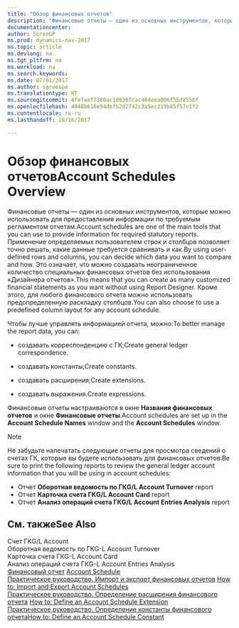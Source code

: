 ```yaml
---
title: "Обзор финансовых отчетов"
description: "Финансовые отчеты — один из основных инструментов, которые можно использовать для предоставления информации по требуемым регламентом отчетам. Применение определяемых пользователем строк и столбцов позволяет точно решать, какие данные требуется сравнивать и как. Это означает, что можно создавать неограниченное количество специальных финансовых отчетов без использования «Дизайнера отчетов». Кроме этого, для любого финансового отчета можно использовать предопределенную раскладку столбцов."
documentationcenter: 
author: SorenGP
ms.prod: dynamics-nav-2017
ms.topic: article
ms.devlang: na
ms.tgt_pltfrm: na
ms.workload: na
ms.search.keywords: 
ms.date: 07/01/2017
ms.author: sgroespe
ms.translationtype: HT
ms.sourcegitcommit: 4fefaef7380ac10836fcac404eea006f55d8556f
ms.openlocfilehash: 4048b610e94defb2d2742c3a5ec219b85f57c1f2
ms.contentlocale: ru-ru
ms.lasthandoff: 10/16/2017

---
```

# <a name="account-schedules-overview"></a><span data-ttu-id="97306-106">Обзор финансовых отчетов</span><span class="sxs-lookup"><span data-stu-id="97306-106">Account Schedules Overview</span></span>
<span data-ttu-id="97306-107">Финансовые отчеты — один из основных инструментов, которые можно использовать для предоставления информации по требуемым регламентом отчетам.</span><span class="sxs-lookup"><span data-stu-id="97306-107">Account schedules are one of the main tools that you can use to provide information for required statutory reports.</span></span> <span data-ttu-id="97306-108">Применение определяемых пользователем строк и столбцов позволяет точно решать, какие данные требуется сравнивать и как.</span><span class="sxs-lookup"><span data-stu-id="97306-108">By using user-defined rows and columns, you can decide which data you want to compare and how.</span></span> <span data-ttu-id="97306-109">Это означает, что можно создавать неограниченное количество специальных финансовых отчетов без использования «Дизайнера отчетов».</span><span class="sxs-lookup"><span data-stu-id="97306-109">This means that you can create as many customized financial statements as you want without using Report Designer.</span></span> <span data-ttu-id="97306-110">Кроме этого, для любого финансового отчета можно использовать предопределенную раскладку столбцов.</span><span class="sxs-lookup"><span data-stu-id="97306-110">You can also choose to use a predefined column layout for any account schedule.</span></span>  
  
 <span data-ttu-id="97306-111">Чтобы лучше управлять информацией отчета, можно:</span><span class="sxs-lookup"><span data-stu-id="97306-111">To better manage the report data, you can:</span></span>  
  
-   <span data-ttu-id="97306-112">создавать корреспонденцию с ГК;</span><span class="sxs-lookup"><span data-stu-id="97306-112">Create general ledger correspondence.</span></span>  
  
-   <span data-ttu-id="97306-113">создавать константы;</span><span class="sxs-lookup"><span data-stu-id="97306-113">Create constants.</span></span>  
  
-   <span data-ttu-id="97306-114">создавать расширения;</span><span class="sxs-lookup"><span data-stu-id="97306-114">Create extensions.</span></span>  
  
-   <span data-ttu-id="97306-115">создавать выражения.</span><span class="sxs-lookup"><span data-stu-id="97306-115">Create expressions.</span></span>  
  
 <span data-ttu-id="97306-116">Финансовые отчеты настраиваются в окне **Названия финансовых отчетов** и окне **Финансовые отчеты**.</span><span class="sxs-lookup"><span data-stu-id="97306-116">Account schedules are set up in the **Account Schedule Names** window and the **Account Schedules** window.</span></span>  
  
> [!NOTE]  
>  <span data-ttu-id="97306-117">Не забудьте напечатать следующие отчеты для просмотра сведений о счетах ГК, которые вы будете использовать для финансовых отчетов:</span><span class="sxs-lookup"><span data-stu-id="97306-117">Be sure to print the following reports to review the general ledger account information that you will be using in account schedules:</span></span>  
>   
>  -   <span data-ttu-id="97306-118">Отчет **Оборотная ведомость по ГК**</span><span class="sxs-lookup"><span data-stu-id="97306-118">**G/L Account Turnover** report</span></span>  
> -   <span data-ttu-id="97306-119">Отчет **Карточка счета ГК**</span><span class="sxs-lookup"><span data-stu-id="97306-119">**G/L Account Card** report</span></span>  
> -   <span data-ttu-id="97306-120">Отчет **Анализ операций счета ГК**</span><span class="sxs-lookup"><span data-stu-id="97306-120">**G/L Account Entries Analysis** report</span></span>  
  
## <a name="see-also"></a><span data-ttu-id="97306-121">См. также</span><span class="sxs-lookup"><span data-stu-id="97306-121">See Also</span></span>  
 <span data-ttu-id="97306-122">Счет ГК</span><span class="sxs-lookup"><span data-stu-id="97306-122">G/L Account</span></span>   
 <span data-ttu-id="97306-123">Оборотная ведомость по ГК</span><span class="sxs-lookup"><span data-stu-id="97306-123">G-L Account Turnover</span></span>   
 <span data-ttu-id="97306-124">Карточка счета ГК</span><span class="sxs-lookup"><span data-stu-id="97306-124">G-L Account Card</span></span>   
 <span data-ttu-id="97306-125">Анализ операций счета ГК</span><span class="sxs-lookup"><span data-stu-id="97306-125">G-L Account Entries Analysis</span></span>   
 <span data-ttu-id="97306-126">[Финансовый отчет](($%20R_25%20Account%20Schedule%20$).md) </span><span class="sxs-lookup"><span data-stu-id="97306-126">[Account Schedule](($%20R_25%20Account%20Schedule%20$).md) </span></span>  
 <span data-ttu-id="97306-127">[Практическое руководство. Импорт и экспорт финансовых отчетов](how-to-import-and-export-account-schedules.md) </span><span class="sxs-lookup"><span data-stu-id="97306-127">[How to: Import and Export Account Schedules](how-to-import-and-export-account-schedules.md) </span></span>  
 <span data-ttu-id="97306-128">[Практическое руководство. Определение расширения финансового отчета](how-to-define-an-account-schedule-extension.md) </span><span class="sxs-lookup"><span data-stu-id="97306-128">[How to: Define an Account Schedule Extension](how-to-define-an-account-schedule-extension.md) </span></span>  
 [<span data-ttu-id="97306-129">Практическое руководство. Определение константы финансового отчета</span><span class="sxs-lookup"><span data-stu-id="97306-129">How to: Define an Account Schedule Constant</span></span>](how-to-define-an-account-schedule-constant.md)
